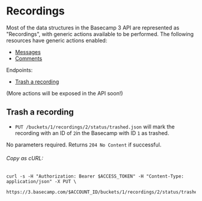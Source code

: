Recordings
==========

Most of the data structures in the Basecamp 3 API are represented as "Recordings", with generic actions available to be performed. The following resources have generic actions enabled:

- [Messages][1]
- [Comments][2]

Endpoints:

- [Trash a recording](#trash-a-recording)

(More actions will be exposed in the API soon!)


Trash a recording
-----------------

* `PUT /buckets/1/recordings/2/status/trashed.json` will mark the recording with an ID of `2`in the Basecamp with ID `1` as trashed.

No parameters required. Returns `204 No Content` if successful.

###### Copy as cURL:

``` shell
curl -s -H "Authorization: Bearer $ACCESS_TOKEN" -H "Content-Type: application/json" -X PUT \
  https://3.basecamp.com/$ACCOUNT_ID/buckets/1/recordings/2/status/trashed.json
```


[1]: https://github.com/basecamp/bc3-api/blob/master/sections/messages.md#messages
[2]: https://github.com/basecamp/bc3-api/blob/master/sections/comments.md#comments
